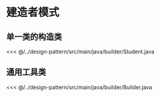 # 建造者模式

## 单一类的构造类

<<< @/../design-pattern/src/main/java/builder/Student.java

## 通用工具类

<<< @/../design-pattern/src/main/java/builder/Builder.java
